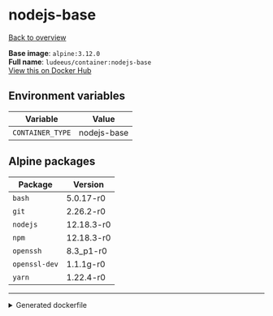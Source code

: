 # nodejs-base

[Back to overview](../index.md)

**Base image**: `alpine:3.12.0`  
**Full name**: `ludeeus/container:nodejs-base`  
[View this on Docker Hub](https://hub.docker.com/r/ludeeus/container/tags?page=1&name=nodejs-base)

## Environment variables

Variable | Value 
-- | --
`CONTAINER_TYPE` | nodejs-base

## Alpine packages

Package | Version 
-- | --
`bash` | 5.0.17-r0
`git` | 2.26.2-r0
`nodejs` | 12.18.3-r0
`npm` | 12.18.3-r0
`openssh` | 8.3_p1-r0
`openssl-dev` | 1.1.1g-r0
`yarn` | 1.22.4-r0



***
<details>
<summary>Generated dockerfile</summary>

<pre>
FROM alpine:3.12.0

ENV CONTAINER_TYPE=nodejs-base



RUN  \ 
    apk add --no-cache  \ 
        bash=5.0.17-r0 \ 
        git=2.26.2-r0 \ 
        nodejs=12.18.3-r0 \ 
        npm=12.18.3-r0 \ 
        openssh=8.3_p1-r0 \ 
        openssl-dev=1.1.1g-r0 \ 
        yarn=1.22.4-r0 \ 
    && rm -rf /var/cache/apk/* \ 
    && rm -fr /tmp/* /var/{cache,log}/*




</pre>

<i>This is a generated version of the context used while building the container, some of the labels will not be correct since they use information in the action that publishes the container</i>
</details>

